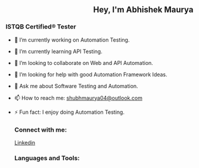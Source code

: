<h2 style="text-align:Right;">Hey, I'm Abhishek Maurya</h2>

### **ISTQB Certified® Tester**

- 🔭 I’m currently working on Automation Testing.
- 🌱 I’m currently learning API Testing.
- 👯 I’m looking to collaborate on Web and API Automation.
- 🤔 I’m looking for help with good Automation Framework Ideas.
- 💬 Ask me about Software Testing and Automation.
- 📫 How to reach me: shubhmaurya04@outlook.com
- ⚡ Fun fact: I enjoy doing Automation Testing.

  ### Connect with me:  
  [Linkedin](https://www.linkedin.com/)

  ### Languages and Tools:
  

